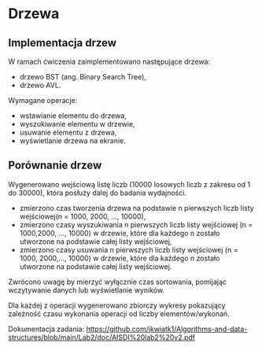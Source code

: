 # Drzewa
## Implementacja drzew

W ramach ćwiczenia zaimplementowano następujące drzewa:
* drzewo BST (ang. Binary Search Tree),
* drzewo AVL.

Wymagane operacje:
* wstawianie elementu do drzewa,
* wyszukiwanie elementu w drzewie,
* usuwanie elementu z drzewa,
* wyświetlanie drzewa na ekranie.

## Porównanie drzew

Wygenerowano wejściową listę liczb (10000 losowych liczb z zakresu od 1 do 30000), która posłuży dalej do badania wydajności.
* zmierzono czas tworzenia drzewa na podstawie n pierwszych liczb listy wejściowej(n = 1000, 2000, ..., 10000),
* zmierzono czasy wyszukiwania n pierwszych liczb listy wejściowej (n = 1000,2000, ..., 10000) w drzewie, które dla każdego n zostało utworzone na podstawie całej listy wejściowej,
* zmierzono czasy usuwania n pierwszych liczb listy wejściowej (n = 1000, 2000,..., 10000) w drzewie, które dla każdego n zostało utworzone na podstawie całej listy wejściowej.

Zwrócono uwagę by mierzyć wyłącznie czas sortowania, pomijając wczytywanie danych lub wyświetlanie wyników.

Dla każdej z operacji wygenerowano zbiorczy wykresy pokazujący zależność czasu wykonania operacji od liczby elementów/wykonań.

Dokumentacja zadania: https://github.com/jkwiatk1/Algorithms-and-data-structures/blob/main/Lab2/doc/AISDI%20lab2%20v2.pdf
